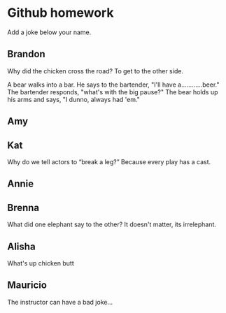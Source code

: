 # Github homework

Add a joke below your name.


## Brandon
Why did the chicken cross the road?
To get to the other side.

A bear walks into a bar. 
He says to the bartender, "I'll have a............beer." 
The bartender responds, "what's with the big pause?"
The bear holds up his arms and says, "I dunno, always had 'em."
## Amy

## Kat
Why do we tell actors to “break a leg?” Because every play has a cast.

## Annie

## Brenna
What did one elephant say to the other?
It doesn't matter, its irrelephant. 

## Alisha
What's up chicken butt

## Mauricio
The instructor can have a bad joke...
